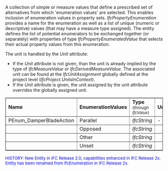 ﻿A collection of simple or measure values that define a prescribed set of alternatives from which 'enumeration values' are selected. This enables inclusion of enumeration values in property sets. _IfcPropertyEnumeration_ provides a name for the enumeration as well as a list of unique (numeric or descriptive) values (that may have a measure type assigned). The entity defines the list of potential enumerators to be exchanged together (or separately) with properties of type _IfcPropertyEnumeratedValue_ that selects their actual property values from this enumeration.

The unit is handled by the _Unit_ attribute:

* If the _Unit_ attribute is not given, than the unit is already implied by the type of _IfcMeasureValue_ or _IfcDerivedMeasureValue_. The associated unit can be found at the _IfcUnitAssignment_ globally defined at the project level (_IfcProject.UnitsInContext_).
*  If the _Unit_ attribute is given, the unit assigned by the unit attribute overrides the globally assigned unit.

<table border="1" cellpadding="2" cellspacing="2" width="80%">
  <tbody>
    <tr>
      <td width="30%"><b>Name</b></td>
      <td width="30%"><b>EnumerationValues</b></td>
      <td width="25%"><b>Type </b><font size="-1">(through <i>IfcValue</i>)</font></td>
      <td width="15%"><b>Unit</b></td>
    </tr>
    <tr>
      <td>PEnum_DamperBladeAction</td>
      <td>Parallel</td>
      <td><i>IfcString</i></td>
      <td>-</td>
    </tr>
    <tr>
      <td>&nbsp;</td>
      <td>Opposed</td>
      <td><i>IfcString</i></td>
      <td>&nbsp;</td>
    </tr>
    <tr>
      <td>&nbsp;</td>
      <td>Other</td>
      <td><i>IfcString</i></td>
      <td>&nbsp;</td>
    </tr>
    <tr>
      <td>&nbsp;</td>
      <td>Unset</td>
      <td><i>IfcString</i></td>
      <td>&nbsp;</td>
    </tr>
  </tbody>
</table>

> <font color="#0000ff" size="-1">
HISTORY: New Entity in IFC Release 2.0, capabilities enhanced in IFC
Release 2x. Entity has been renamed from IfcEnumeration in IFC Release
2x.</font>
>